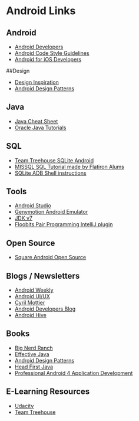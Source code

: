 
Android Links
=====================

## Android 

 - [Android Developers](http://developer.android.com/index.html)
 - [Android Code Style Guidelines](http://source.android.com/source/code-style.html#follow-field-naming-conventions)
 - [Android for iOS Developers](http://www.objc.io/issue-11/)

##Design 

- [Design Inspiration](http://android.inspired-ui.com/)
- [Android Design Patterns](https://developer.android.com/design/patterns/index.html)

## Java

 - [Java Cheat Sheet](http://introcs.cs.princeton.edu/java/11cheatsheet/)
 - [Oracle Java Tutorials](http://docs.oracle.com/javase/tutorial/)

## SQL

- [Team Treehouse SQLite Android](http://teamtreehouse.com/library/android-data-storage-with-sqlite)
- [MISSQL SQL Tutorial made by Flatiron Alums](http://missqlcommand.com/) 
- [SQLite ADB Shell instructions](http://developer.android.com/tools/help/sqlite3.html) 

## Tools 
 - [Android Studio](https://developer.android.com/sdk/installing/studio.html)
 - [Genymotion Android Emulator](http://www.genymotion.com/)
 - [JDK v7](http://www.oracle.com/technetwork/java/javase/downloads/jdk7-downloads-1880260.html)
 - [Floobits Pair Programming IntelliJ plugin](https://floobits.com/help/plugins/intellij)

## Open Source 
 - [Square Android Open Source](http://square.github.io/#android)

## Blogs / Newsletters 
 - [Android Weekly](http://androidweekly.net/)
 - [Android UI/UX](http://androiduiux.com/)
 - [Cyril Mottier](http://cyrilmottier.com/)
 - [Android Developers Blog](http://android-developers.blogspot.com/)
 - [Android Hive](http://www.androidhive.info/)

## Books 
 - [Big Nerd Ranch](http://www.bignerdranch.com/we-write/android-programming.html)
 - [Effective Java](http://www.amazon.com/Effective-Java-Edition-Joshua-Bloch/dp/0321356683)
 - [Android Design Patterns](http://www.amazon.com/Android-Design-Patterns-Interaction-Developers/dp/1118394151)
 - [Head First Java](http://www.amazon.com/gp/product/0596009208/ref=s9_simh_gw_p14_d1_i2?pf_rd_m=ATVPDKIKX0DER&pf_rd_s=center-2&pf_rd_r=1WRBJ54ZSG7399XFMJNJ&pf_rd_t=101&pf_rd_p=1688200382&pf_rd_i=507846)
 - [Professional Android 4 Application Development](http://www.amazon.com/Professional-Android-4-Application-Development/dp/1118102274)

## E-Learning Resources 
 - [Udacity](https://www.udacity.com/course/ud853) 
 - [Team Treehouse](http://teamtreehouse.com/library/topic:android)
